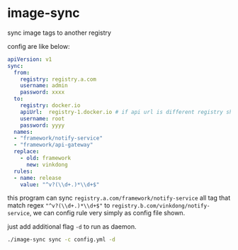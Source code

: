 # image-sync
sync  image tags to another registry

config are like below:

```yaml
apiVersion: v1
sync:
  from:
    registry: registry.a.com
    username: admin
    password: xxxx
  to: 
    registry: docker.io
    apiUrl:  registry-1.docker.io # if api url is different registry should define it.
    username: root
    password: yyyy
  names:
  - "framework/notify-service"
  - "framework/api-gateway"
  replace:
    - old: framework
      new: vinkdong
  rules:
  - name: release
    value: "^v?(\\d+.)*\\d+$"
```

this program can sync `registry.a.com/framework/notify-service` all tag that 
match regex `"^v?(\\d+.)*\\d+$"` to 
`registry.b.com/vinkdong/notify-service`, we can config rule very simply as config file shown.

just add additional flag `-d` to run as daemon.

```bash
./image-sync sync -c config.yml -d 
``` 